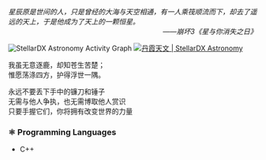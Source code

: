 <i>
星辰原是世间的人，只是曾经的大海与天空相通，有一人乘筏顺流而下，却去了遥远的天上，于是他成为了天上的一颗恒星。
<div align = "right">——崩坏3《星与你消失之日》</div>
</i>

![StellarDX Astronomy Activity Graph](https://github-readme-activity-graph.vercel.app/graph?username=StellarDX&bg_color=1C265B&color=FEE2DF&line=CBE5F6&point=FF997A&area=true&hide_border=true)
[![丹霞天文 | StellarDX Astronomy](https://github-readme-stats.vercel.app/api?username=StellarDX)](https://github.com/anuraghazra/github-readme-stats)

我虽无意逐鹿，却知苍生苦楚；<br>
惟愿荡涤四方，护得浮世一隅。

永远不要丢下手中的镰刀和锤子<br>
无需与他人争执，也无需博取他人赏识<br>
只要手握它们，你将拥有改变世界的力量

<h3>⚛️ Programming Languages</h3>
<ul>
  <li>C++</li>
</ul>
